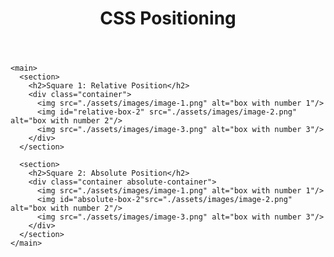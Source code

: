 <!DOCTYPE html>
<html lang="en-US">

  <head>
    <meta charset="UTF-8">
    <title>CSS Positioning</title>
    <link rel="stylesheet" type="text/css" href="/assets/css/style.css">
  </head>

  <body>
    <header>
      <h1>CSS Positioning</h1>
    </header>

    <main>
      <section>
        <h2>Square 1: Relative Position</h2>
        <div class="container">
          <img src="./assets/images/image-1.png" alt="box with number 1"/>
          <img id="relative-box-2" src="./assets/images/image-2.png" alt="box with number 2"/>
          <img src="./assets/images/image-3.png" alt="box with number 3"/>
        </div>
      </section>

      <section>
        <h2>Square 2: Absolute Position</h2>
        <div class="container absolute-container">
          <img src="./assets/images/image-1.png" alt="box with number 1"/>
          <img id="absolute-box-2"src="./assets/images/image-2.png" alt="box with number 2"/>
          <img src="./assets/images/image-3.png" alt="box with number 3"/>
        </div>
      </section>
    </main>
  </body>

</html>
